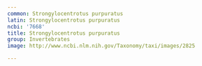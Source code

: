 ```yaml
---
common: Strongylocentrotus purpuratus
latin: Strongylocentrotus purpuratus
ncbi: '7668'
title: Strongylocentrotus purpuratus
group: Invertebrates
image: http://www.ncbi.nlm.nih.gov/Taxonomy/taxi/images/2825

---
```

